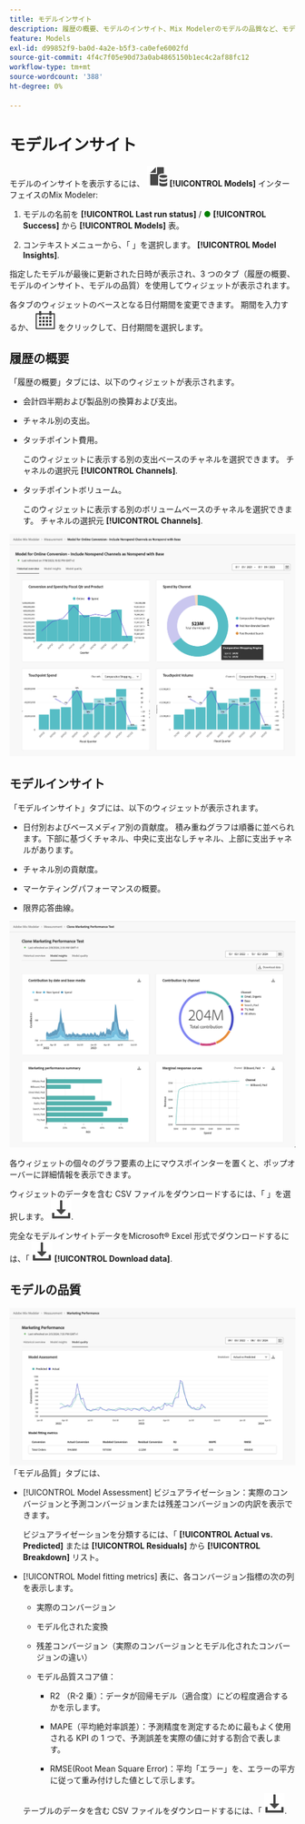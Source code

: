 ```yaml
---
title: モデルインサイト
description: 履歴の概要、モデルのインサイト、Mix Modelerのモデルの品質など、モデルに関する詳細を取得する方法を説明します。
feature: Models
exl-id: d99852f9-ba0d-4a2e-b5f3-ca0efe6002fd
source-git-commit: 4f4c7f05e90d73a0ab4865150b1ec4c2af88fc12
workflow-type: tm+mt
source-wordcount: '388'
ht-degree: 0%

---
```


# モデルインサイト

モデルのインサイトを表示するには、 ![モデル](../assets/icons/FileData.svg) **[!UICONTROL Models]** インターフェイスのMix Modeler:

1. モデルの名前を **[!UICONTROL Last run status]** / <span style="color:green">●</span> **[!UICONTROL Success]** から **[!UICONTROL Models]** 表。

1. コンテキストメニューから、「 」を選択します。 **[!UICONTROL Model Insights]**.

指定したモデルが最後に更新された日時が表示され、3 つのタブ（履歴の概要、モデルのインサイト、モデルの品質）を使用してウィジェットが表示されます。

各タブのウィジェットのベースとなる日付期間を変更できます。 期間を入力するか、 ![カレンダー](../assets/icons/Calendar.svg) をクリックして、日付期間を選択します。


## 履歴の概要

「履歴の概要」タブには、以下のウィジェットが表示されます。

* 会計四半期および製品別の換算および支出。

* チャネル別の支出。

* タッチポイント費用。

  このウィジェットに表示する別の支出ベースのチャネルを選択できます。 チャネルの選択元 **[!UICONTROL Channels]**.

* タッチポイントボリューム。

  このウィジェットに表示する別のボリュームベースのチャネルを選択できます。 チャネルの選択元 **[!UICONTROL Channels]**.

![モデル — 履歴の概要](../assets/model-historical-overview.png)

## モデルインサイト

「モデルインサイト」タブには、以下のウィジェットが表示されます。

* 日付別およびベースメディア別の貢献度。 積み重ねグラフは順番に並べられます。下部に基づくチャネル、中央に支出なしチャネル、上部に支出チャネルがあります。

* チャネル別の貢献度。

* マーケティングパフォーマンスの概要。

* 限界応答曲線。

![モデル — モデルインサイト](../assets/model-model-insights.png)

各ウィジェットの個々のグラフ要素の上にマウスポインターを置くと、ポップオーバーに詳細情報を表示できます。

ウィジェットのデータを含む CSV ファイルをダウンロードするには、「 」を選択します。 ![ダウンロード](../assets/icons/Download.svg).

完全なモデルインサイトデータをMicrosoft® Excel 形式でダウンロードするには、「 ![ダウンロード](../assets/icons/Download.svg) **[!UICONTROL Download data]**.


## モデルの品質

![モデル品質評価](/help/assets/model-quality-assessment.png)
「モデル品質」タブには、

* [!UICONTROL Model Assessment] ビジュアライゼーション：実際のコンバージョンと予測コンバージョンまたは残差コンバージョンの内訳を表示できます。

  ビジュアライゼーションを分類するには、「 **[!UICONTROL Actual vs. Predicted]** または **[!UICONTROL Residuals]** から **[!UICONTROL Breakdown]** リスト。

* [!UICONTROL Model fitting metrics] 表に、各コンバージョン指標の次の列を表示します。

   * 実際のコンバージョン

   * モデル化された変換

   * 残差コンバージョン（実際のコンバージョンとモデル化されたコンバージョンの違い）

   * モデル品質スコア値：

      * R2 （R-2 乗）：データが回帰モデル（適合度）にどの程度適合するかを示します。

      * MAPE（平均絶対率誤差）：予測精度を測定するために最もよく使用される KPI の 1 つで、予測誤差を実際の値に対する割合で表します。

      * RMSE(Root Mean Square Error)：平均「エラー」を、エラーの平方に従って重み付けした値として示します。

  テーブルのデータを含む CSV ファイルをダウンロードするには、「 ![ダウンロード](../assets/icons/Download.svg).
